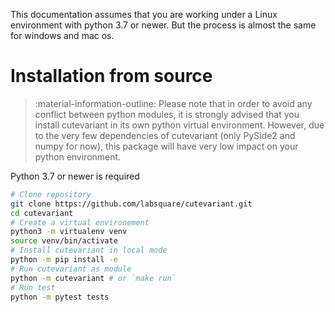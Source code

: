 This documentation assumes that you are working under a Linux environment with python 3.7 or newer. But the process is almost the same for windows and mac os.

# Installation from source 

> :material-information-outline: Please note that in order to avoid any conflict between python modules, it is strongly advised that you install cutevariant in its own python virtual environment. However, due to the very few dependencies of cutevariant (only PySide2 and numpy for now), this package will have very low impact on your python environment.

Python 3.7 or newer is required

```bash
# Clone repository
git clone https://github.com/labsquare/cutevariant.git
cd cutevariant
# Create a virtual environement
python3 -m virtualenv venv 
source venv/bin/activate
# Install cutevariant in local mode
python -m pip install -e 
# Run cutevariant as module 
python -m cutevariant # or `make run`
# Run test 
python -m pytest tests
```